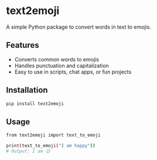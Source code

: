 # text2emoji

A simple Python package to convert words in text to emojis.

## Features
- Converts common words to emojis
- Handles punctuation and capitalization
- Easy to use in scripts, chat apps, or fun projects

## Installation

```bash
pip install text2emoji
```
## Usage

```bash
from text2emoji import text_to_emoji

print(text_to_emoji("I am happy"))
# Output: I am 😊
```